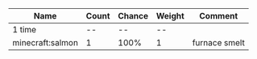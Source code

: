 | Name             | Count | Chance | Weight | Comment       |
| ---------------- | ----- | ------ | ------ | ------------- |
| 1 time           |    -- |     -- |     -- |               |
| minecraft:salmon |     1 |   100% |      1 | furnace smelt |